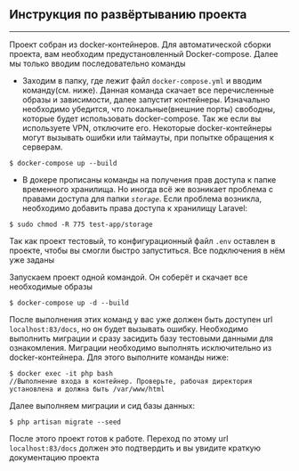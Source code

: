 ## Инструкция по развёртыванию проекта

---
Проект собран из docker-контейнеров. Для автоматической сборки проекта, вам необходим предустановленный Docker-compose. Далее мы только вводим последовательно команды

- Заходим в папку, где лежит файл `docker-compose.yml` и вводим команду(см. ниже).
  Данная команда скачает все перечисленные образы и зависимости, далее запустит контейнеры. 
  Изначально необходимо убедится, что локальные(внешние порты) свободны, которые будет использовать docker-compose.
  Так же если вы используете VPN, отключите его. Некоторые docker-контейнеры могут вызывать ошибки или таймауты, при попытке обращения к серверам.

```
$ docker-compose up --build
```

- В докере прописаны команды на получения прав доступа к папке временного хранилища. 
Но иногда всё же возникает проблема с правами доступа для папки _`storage`_. Если проблема возникла, необходимо добавить права доступа к хранилищу Laravel:

```
$ sudo chmod -R 775 test-app/storage 
```

Так как проект тестовый, то конфигурационный файл `.env` оставлен в проекте, чтобы вы смогли быстро запуститься. Все подключения в нём уже заданы

Запускаем проект одной командой. Он соберёт и скачает все необходимые образы
```
$ docker-compose up -d --build
```

После выполнения этих команд у вас уже должен быть доступен url `localhost:83/docs`, но он будет вызывать ошибку.
Необходимо выполнить миграции и сразу засидить базу тестовыми данными для ознакомления. Миграции необходимо выполнять исключительно из docker-контейнера.
Для этого выполните команды ниже:
```
$ docker exec -it php bash
//Выполнение входа в контейнер. Проверьте, рабочая директория установлена и должна быть /var/www/html 
```
Далее выполняем миграции и сид базы данных:
```
$ php artisan migrate --seed
```
После этого проект готов к работе. Переход по этому url `localhost:83/docs` должен это подтвердить и вы увидите краткую документацию проекта
